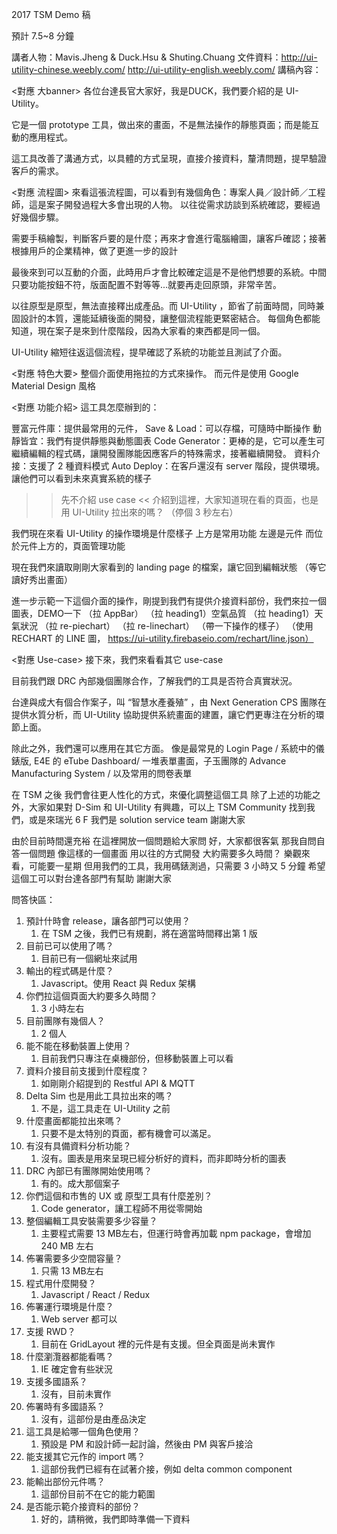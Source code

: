 2017 TSM Demo 稿


預計 7.5~8 分鐘


講者人物：Mavis.Jheng & Duck.Hsu & Shuting.Chuang
文件資料：http://ui-utility-chinese.weebly.com/
http://ui-utility-english.weebly.com/
講稿內容：


<對應 大banner>
各位台達長官大家好，我是DUCK，我們要介紹的是 UI-Utility。

它是一個 prototype 工具，做出來的畫面，不是無法操作的靜態頁面；而是能互動的應用程式。

這工具改善了溝通方式，以具體的方式呈現，直接介接資料，釐清問題，提早驗證客戶的需求。


<對應 流程圖>
來看這張流程圖，可以看到有幾個角色：專案人員／設計師／工程師，這是案子開發過程大多會出現的人物。
以往從需求訪談到系統確認，要經過好幾個步驟。

需要手稿繪製，判斷客戶要的是什麼；再來才會進行電腦繪圖，讓客戶確認；接著根據用戶的企業精神，做了更進一步的設計

最後來到可以互動的介面，此時用戶才會比較確定這是不是他們想要的系統。中間只要功能按鈕不符，版面配置不對等等...就要再走回原頭，非常辛苦。

以往原型是原型，無法直接釋出成產品。而 UI-Utility ，節省了前面時間，同時兼固設計的本質，還能延續後面的開發，讓整個流程能更緊密結合。
每個角色都能知道，現在案子是來到什麼階段，因為大家看的東西都是同一個。

UI-Utility 縮短往返這個流程，提早確認了系統的功能並且測試了介面。


<對應 特色大要>
整個介面使用拖拉的方式來操作。
而元件是使用 Google Material Design 風格


<對應 功能介紹>
這工具怎麼辦到的：

豐富元件庫：提供最常用的元件，
Save & Load：可以存檔，可隨時中斷操作
動靜皆宜：我們有提供靜態與動態圖表
Code Generator：更棒的是，它可以產生可繼續編輯的程式碼，讓開發團隊能因應客戶的特殊需求，接著繼續開發。
資料介接：支援了 2 種資料模式
Auto Deploy：在客戶還沒有 server 階段，提供環境。讓他們可以看到未來真實系統的樣子


>> 先不介紹 use case <<
介紹到這裡，大家知道現在看的頁面，也是用 UI-Utility 拉出來的嗎？
（停個 3 秒左右）

我們現在來看 UI-Utility 的操作環境是什麼樣子
上方是常用功能
左邊是元件
而位於元件上方的，頁面管理功能

現在我們來讀取剛剛大家看到的 landing page 的檔案，讓它回到編輯狀態
（等它讀好秀出畫面）

進一步示範一下這個介面的操作，剛提到我們有提供介接資料部份，我們來拉一個圖表，DEMO一下
（拉 AppBar）
（拉 heading1）空氣品質
（拉 heading1）天氣狀況
（拉 re-piechart）
（拉 re-linechart）
（帶一下操作的樣子）
（使用 RECHART 的 LINE 圖， https://ui-utility.firebaseio.com/rechart/line.json）


<對應 Use-case>
接下來，我們來看看其它 use-case

目前我們跟 DRC 內部幾個團隊合作，了解我們的工具是否符合真實狀況。

台達與成大有個合作案子，叫 “智慧水產養殖” ，由 Next Generation CPS 團隊在提供水質分析，而 UI-Utility 協助提供系統畫面的建置，讓它們更專注在分析的環節上面。

除此之外，我們還可以應用在其它方面。
像是最常見的 Login Page / 系統中的儀錶版,  E4E 的 eTube Dashboard/ 一堆表單畫面，子玉團隊的 Advance Manufacturing System / 以及常用的問卷表單

在 TSM 之後
我們會往更人性化的方式，來優化調整這個工具
除了上述的功能之外，大家如果對 D-Sim 和 UI-Utility 有興趣，可以上 TSM Community 找到我們，或是來瑞光 6 F 
我們是 solution service team
謝謝大家

由於目前時間還充裕
在這裡開放一個問題給大家問
好，大家都很客氣
那我自問自答一個問題
像這樣的一個畫面
用以往的方式開發
大約需要多久時間？
樂觀來看，可能要一星期
但用我們的工具，我用碼錶測過，只需要 3 小時又 5 分鐘
希望這個工可以對台達各部門有幫助
謝謝大家


問答快區：
1. 預計什時會 release，讓各部門可以使用？
    1. 在 TSM 之後，我們已有規劃，將在適當時間釋出第 1 版
2. 目前已可以使用了嗎？
    1. 目前已有一個網址來試用
3. 輸出的程式碼是什麼？
    1. Javascript。使用 React 與 Redux 架構
4. 你們拉這個頁面大約要多久時間？
    1. 3 小時左右
5. 目前團隊有幾個人？
    1. 2 個人
6. 能不能在移動裝置上使用？
    1. 目前我們只專注在桌機部份，但移動裝置上可以看
7. 資料介接目前支援到什麼程度？
    1. 如剛剛介紹提到的 Restful API & MQTT
8. Delta Sim 也是用此工具拉出來的嗎？
    1.  不是，這工具走在 UI-Utility 之前
9. 什麼畫面都能拉出來嗎？
    1. 只要不是太特別的頁面，都有機會可以滿足。
10. 有沒有具備資料分析功能？
    1.  沒有。圖表是用來呈現已經分析好的資料，而非即時分析的圖表
11. DRC 內部已有團隊開始使用嗎？
    1.  有的。成大那個案子
12. 你們這個和市售的 UX 或 原型工具有什麼差別？
    1. Code generator，讓工程師不用從零開始
13. 整個編輯工具安裝需要多少容量？
    1. 主要程式需要 13 MB左右，但運行時會再加載 npm package，會增加 240 MB 左右
14. 佈署需要多少空間容量？
    1. 只需 13 MB左右
15. 程式用什麼開發？
    1. Javascript / React / Redux
16. 佈署運行環境是什麼？
    1.  Web server 都可以
17. 支援 RWD？
    1. 目前在 GridLayout 裡的元件是有支援。但全頁面是尚未實作
18. 什麼瀏灠器都能看嗎？
    1. IE 確定會有些狀況
19. 支援多國語系？
    1. 沒有，目前未實作
20. 佈署時有多國語系？
    1. 沒有，這部份是由產品決定
21. 這工具是給哪一個角色使用？
    1. 預設是 PM 和設計師一起討論，然後由 PM 與客戶接洽
22. 能支援其它元作的 import 嗎？
    1. 這部份我們已經有在試著介接，例如 delta common component 
23. 能輸出部份元件嗎？
    1. 這部份目前不在它的能力範圍
24. 是否能示範介接資料的部份？
    1. 好的，請稍微，我們即時準備一下資料



